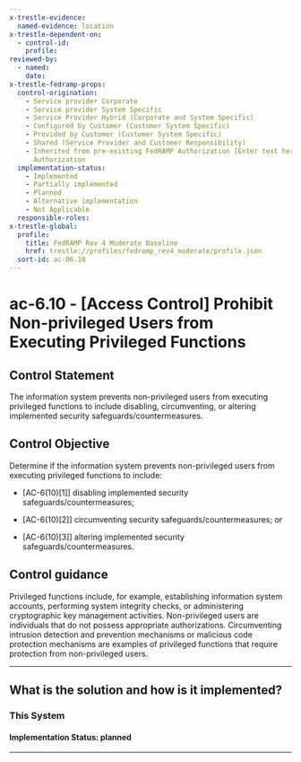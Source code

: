 ```yaml
---
x-trestle-evidence:
  named-evidence: location
x-trestle-dependent-on:
  - control-id:
    profile:
reviewed-by:
  - named:
    date:
x-trestle-fedramp-props:
  control-origination:
    - Service provider Corporate
    - Service provider System Specific
    - Service Provider Hybrid (Corporate and System Specific)
    - Configured by Customer (Customer System Specific)
    - Provided by Customer (Customer System Specific)
    - Shared (Service Provider and Customer Responsibility)
    - Inherited from pre-existing FedRAMP Authorization [Enter text here], Date of
      Authorization
  implementation-status:
    - Implemented
    - Partially implemented
    - Planned
    - Alternative implementation
    - Not Applicable
  responsible-roles:
x-trestle-global:
  profile:
    title: FedRAMP Rev 4 Moderate Baseline
    href: trestle://profiles/fedramp_rev4_moderate/profile.json
  sort-id: ac-06.10
---
```


# ac-6.10 - \[Access Control\] Prohibit Non-privileged Users from Executing Privileged Functions

## Control Statement

The information system prevents non-privileged users from executing privileged functions to include disabling, circumventing, or altering implemented security safeguards/countermeasures.

## Control Objective

Determine if the information system prevents non-privileged users from executing privileged functions to include:

- \[AC-6(10)[1]\] disabling implemented security safeguards/countermeasures;

- \[AC-6(10)[2]\] circumventing security safeguards/countermeasures; or

- \[AC-6(10)[3]\] altering implemented security safeguards/countermeasures.

## Control guidance

Privileged functions include, for example, establishing information system accounts, performing system integrity checks, or administering cryptographic key management activities. Non-privileged users are individuals that do not possess appropriate authorizations. Circumventing intrusion detection and prevention mechanisms or malicious code protection mechanisms are examples of privileged functions that require protection from non-privileged users.

______________________________________________________________________

## What is the solution and how is it implemented?

<!-- For implementation status enter one of: implemented, partial, planned, alternative, not-applicable -->

<!-- Note that the list of rules under ### Rules: is read-only and changes will not be captured after assembly to JSON -->

### This System

<!-- Add implementation prose for the main This System component for control: ac-6.10 -->

#### Implementation Status: planned

______________________________________________________________________
